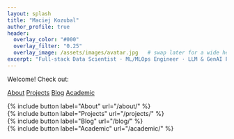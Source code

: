 ```yaml
---
layout: splash
title: "Maciej Kozubal"
author_profile: true
header:
  overlay_color: "#000"
  overlay_filter: "0.25"
  overlay_image: /assets/images/avatar.jpg   # swap later for a wide hero img
excerpt: "Full-stack Data Scientist · ML/MLOps Engineer · LLM & GenAI Practitioner"
---
```


Welcome! Check out:

<div class="btn-group">
  <a class="btn btn--primary" href="/about/">About</a>
  <a class="btn btn--primary" href="/projects/">Projects</a>
  <a class="btn btn--primary" href="/blog/">Blog</a>
  <a class="btn btn--primary" href="/academic/">Academic</a>
</div>


{% include button label="About" url="/about/" %}  
{% include button label="Projects" url="/projects/" %}  
{% include button label="Blog" url="/blog/" %}  
{% include button label="Academic" url="/academic/" %}

